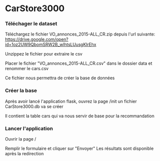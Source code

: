 # CarStore3000

### Téléchager le dataset
Téléchargez le fichier VO_annonces_2015-ALL_CR.zip depuis l'url suivante:
https://drive.google.com/open?id=1oz2UW9QbomSRW2B_wlhtsLUusgKIrEhx
 
Unzippez le fichier pour extraire le csv

Placer le fichier "VO_annonces_2015-ALL_CR.csv" dans le dossier data
et renommer le cars.csv

Ce fichier nous permettra de créer la base de données

### Créer la base
Après avoir lancé l'application flask, ouvrez la page /init
un fichier CarStore3000.db va se créer

Il contient la table cars qui va nous servir de base pour la recommandation

### Lancer l'application
Ouvrir la page /

Remplir le formulaire et cliquer sur "Envoyer"
Les résultats sont disponible après la redirection
